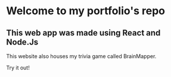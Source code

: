 # Welcome to my portfolio's repo

## This web app was made using React and Node.Js

This website also houses my trivia game called BrainMapper. 

Try it out!
